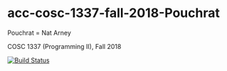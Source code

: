 # acc-cosc-1337-fall-2018-Pouchrat
Pouchrat = Nat Arney

COSC 1337 (Programming II), Fall 2018

[![Build Status](https://travis-ci.org/acc-cosc-1337-fall-2018/acc-cosc-1337-fall-2018-Pouchrat.svg?branch=master)](https://travis-ci.org/acc-cosc-1337-fall-2018/acc-cosc-1337-fall-2018-Pouchrat)
